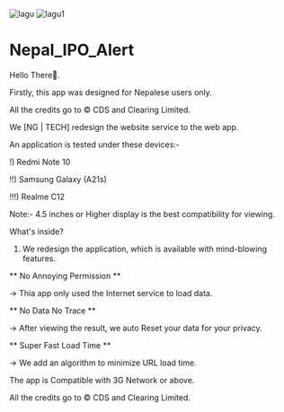 ![lagu](https://user-images.githubusercontent.com/45546591/202979773-16a013e8-bfaa-4317-bfb4-e7cd41e1e2cc.jpg)
![lagu1](https://user-images.githubusercontent.com/45546591/202979775-112d7457-ee4e-4ca3-950e-8b4ac263685d.jpg)
# Nepal_IPO_Alert

Hello There👋. 

Firstly, this app was designed for Nepalese users only.

All the credits go to © CDS and Clearing Limited. 

We [NG | TECH] redesign the website service to the web app.

An application is tested under these devices:-

!) Redmi Note 10

!!) Samsung Galaxy (A21s)

!!!) Realme C12

Note:- 4.5 inches or Higher display is the best compatibility for viewing.

What's inside?

1) We redesign the application, which is available with mind-blowing features.

** No Annoying Permission **

-> Thia app only used the Internet service to load data.

** No Data No Trace **

-> After viewing the result, we auto Reset your data for your privacy.

** Super Fast Load Time **

-> We add an algorithm to minimize URL load time.

The app is Compatible with 3G Network or above.

All the credits go to © CDS and Clearing Limited. 



